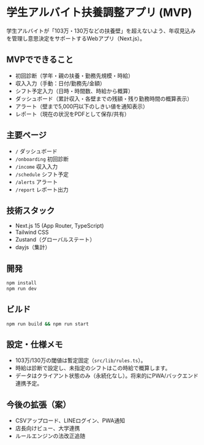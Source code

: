 # 学生アルバイト扶養調整アプリ (MVP)

学生アルバイトが「103万・130万などの扶養壁」を超えないよう、年収見込みを管理し意思決定をサポートするWebアプリ（Next.js）。

## MVPでできること
- 初回診断（学年・親の扶養・勤務先規模・時給）
- 収入入力（手動：日付/勤務先/金額）
- シフト予定入力（日時・時間数、時給から概算）
- ダッシュボード（累計収入・各壁までの残額・残り勤務時間の概算表示）
- アラート（壁まで5,000円以下のしきい値を通知表示）
- レポート（現在の状況をPDFとして保存/共有）

## 主要ページ
- `/` ダッシュボード
- `/onboarding` 初回診断
- `/income` 収入入力
- `/schedule` シフト予定
- `/alerts` アラート
- `/report` レポート出力

## 技術スタック
- Next.js 15 (App Router, TypeScript)
- Tailwind CSS
- Zustand（グローバルステート）
- dayjs（集計）

## 開発
```bash
npm install
npm run dev
```

## ビルド
```bash
npm run build && npm run start
```

## 設定・仕様メモ
- 103万/130万の閾値は暫定固定（`src/lib/rules.ts`）。
- 時給は診断で設定し、未指定のシフトはこの時給で概算します。
- データはクライアント状態のみ（永続化なし）。将来的にPWA/バックエンド連携予定。

## 今後の拡張（案）
- CSVアップロード、LINEログイン、PWA通知
- 店長向けビュー、大学連携
- ルールエンジンの法改正追随
